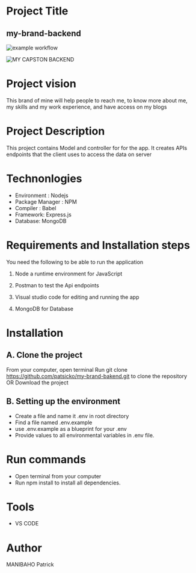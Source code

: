 
# Project Title
## my-brand-backend


![example workflow](https://github.com/patsicko/my-brand-backend/actions/workflows/actions.yml/badge.svg)

![MY CAPSTON BACKEND](https://img.shields.io/badge/code--coverage-77.48%25-yellow)



# Project vision
This brand of mine will help people to reach me, to know more about me, my skills and my work experience, and have access on my blogs
# Project Description
 This project contains Model and controller for for the app. It creates APIs endpoints that the client uses to access the data on server
# Technonlogies
- Environment : Nodejs
- Package Manager : NPM
- Compiler : Babel
- Framework: Express.js
- Database: MongoDB

# Requirements and Installation steps

You need the following to be able to run the application
1. Node a runtime environment for JavaScript

2. Postman to test the Api endpoints

3. Visual studio code for editing and running the app

4. MongoDB for Database

# Installation
## A. Clone the project
From your computer, open terminal
Run git clone https://github.com/patsicko/my-brand-bakend.git to clone the repository OR Download the project
## B. Setting up the environment
- Create a file and name it .env in root directory
- Find a file named .env.example
- use .env.example as a blueprint for your .env
- Provide values to all environmental variables in .env file.
# Run commands
- Open terminal from your computer
- Run npm install to install all dependencies.

# Tools
- VS CODE
# Author
MANIBAHO Patrick




